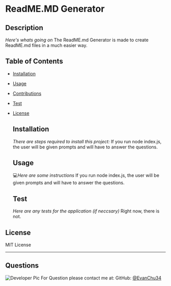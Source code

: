 # ReadME.MD Generator

  ## Description

  *Here's whats going on*
  The ReadME.md Generator is made to create ReadME.md files in a much easier way. 
  ## Table of Contents
  * [Installation](*installation)
  * [Usage](#usage)
  * [Contributions](#contributions)
  * [Test](#test)
  * [License](*license)
    ## Installation
    *There are steps required to install this project:*
    If you run node index.js, the user will be given prompts and will have to answer the questions.
    
    ## Usage
    💻*Here are some instructions*
    If you run node index.js, the user will be given prompts and will have to answer the questions.
    ## Test
    *Here are any tests for the application (if neccsary)*
    Right now, there is not.
  ## License
  MIT License
  
  ---
  ## Questions
  ![Developer Pic](https://avatars0.githubusercontent.com/u/73203839?v=4)
  For Question please contact me at:
  GitHub: [@EvanChu34](https://api.github.com/users/EvanChu34)
  